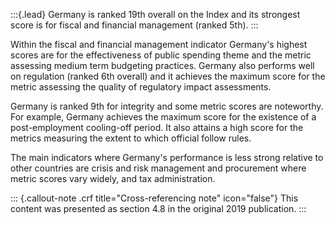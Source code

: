 :::{.lead}
Germany is ranked 19th overall on the Index and its strongest score is for
fiscal and financial management (ranked 5th).
:::

Within the fiscal and financial management indicator Germany's highest scores
are for the effectiveness of public spending theme and the metric assessing
medium term budgeting practices. Germany also performs well on regulation
(ranked 6th overall) and it achieves the maximum score for the metric
assessing the quality of regulatory impact assessments.

Germany is ranked 9th for integrity and some metric scores are noteworthy.
For example, Germany achieves the maximum score for the existence of a
post-employment cooling-off period. It also attains a high score for the
metrics measuring the extent to which official follow rules.

The main indicators where Germany's performance is less strong relative to
other countries are crisis and risk management and procurement where metric
scores vary widely, and tax administration.

::: {.callout-note .crf title="Cross-referencing note" icon="false"}
This content was presented as section 4.8 in the original 2019 publication.
:::

